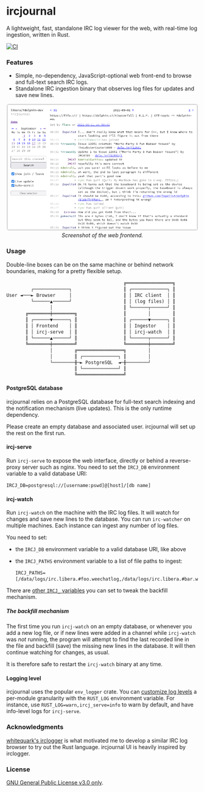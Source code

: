 # ircjournal

A lightweight, fast, standalone IRC log viewer for the web, with real-time log ingestion, written in Rust.

[![CI](https://github.com/Zopieux/ircjournal/actions/workflows/ci.yaml/badge.svg?branch=master)](https://github.com/Zopieux/ircjournal/actions/workflows/ci.yaml)

### Features

* Simple, no-dependency, JavaScript-optional web front-end to browse and full-text search IRC logs.
* Standalone IRC ingestion binary that observes log files for updates and save new lines.

<p align="center">
  <a target="_blank" rel="noopener noreferrer" href=".github/screenshot.png"><img src=".github/screenshot.png" alt="Screenshot" style="max-width: 100%;"></a>
  <em>Screenshot of the web frontend.</em>
</p>

### Usage

Double-line boxes can be on the same machine or behind network boundaries, making for a pretty flexible setup.

```text
                                           ╔═════════════════╗
         ┌─────────────┐                   ║ ┌─────────────┐ ║
User ◄───► Browser     │                   ║ │ IRC client  │ ║
         └──────▲──────┘                   ║ │ (log files) │ ║
                │                          ║ └──────┬──────┘ ║
       ╔════════╪════════╗                 ║        │        ║
       ║ ┌──────▼──────┐ ║                 ║ ┌──────▼──────┐ ║
       ║ │ Frontend    │ ║                 ║ │ Ingestor    │ ║
       ║ │ ircj-serve  │ ║                 ║ │ ircj-watch  │ ║
       ║ └──────▲──────┘ ║                 ║ └──────┬──────┘ ║
       ╚════════╪════════╝                 ╚════════╪════════╝
                │        ╔═════════════════╗        │
                │        ║ ┌─────────────┐ ║        │
                └────────╫─► PostgreSQL  ◄─╫────────┘
                         ║ └─────────────┘ ║
                         ╚═════════════════╝
```

#### PostgreSQL database

ircjournal relies on a PostgreSQL database for full-text search indexing and the notification mechanism (live updates).
This is the only runtime dependency.

Please create an empty database and associated user. ircjournal will set up the rest on the first run.

#### ircj-serve

Run `ircj-serve` to expose the web interface, directly or behind a reverse-proxy server such as nginx.
You need to set the `IRCJ_DB` environment variable to a valid database URI:

    IRCJ_DB=postgresql://[username:pswd]@[host]/[db name]

#### ircj-watch

Run `ircj-watch` on the machine with the IRC log files. It will watch for changes and save new lines to the database.
You can run `irc-watcher` on multiple machines. Each instance can ingest any number of log files.

You need to set:

* the `IRCJ_DB` environment variable to a valid database URI, like above
* the `IRCJ_PATHS` environment variable to a list of file paths to ingest:

      IRCJ_PATHS=[/data/logs/irc.libera.#foo.weechatlog,/data/logs/irc.libera.#bar.weechatlog]

There are [other `IRCJ_` variables]() you can set to tweak the backfill mechanism.

##### The backfill mechanism

The first time you run `ircj-watch` on an empty database, or whenever you add a new log file, or if new lines were added
in a channel while `ircj-watch` was *not* running, the program will attempt to find the last recorded line in the file
and backfill (save) the missing new lines in the database. It will then continue watching for changes, as usual.

It is therefore safe to restart the `ircj-watch` binary at any time.

#### Logging level

ircjournal uses the popular `env_logger` crate. You can [customize log levels](https://docs.rs/env_logger/*/env_logger/#enabling-logging)
a per-module granularity with the `RUST_LOG` environment variable.
For instance, use `RUST_LOG=warn,ircj_serve=info` to warn by default, and have info-level logs for `ircj-serve`.

### Acknowledgments

[whitequark's irclogger](https://github.com/whitequark/irclogger/) is what motivated me to develop a similar IRC log 
browser to try out the Rust language. ircjournal UI is heavily inspired by irclogger.   

### License

[GNU General Public License v3.0 only](https://spdx.org/licenses/GPL-3.0.html).

